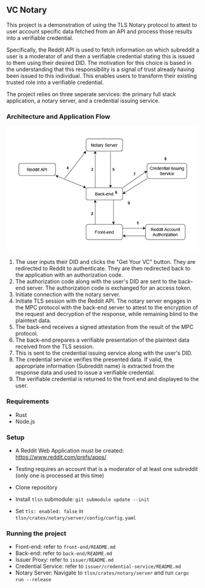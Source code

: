 ## VC Notary

This project is a demonstration of using the TLS Notary protocol to attest to user account specific data fetched from an API and process those results into a verifiable credential. 

Specifically, the Reddit API is used to fetch information on which subreddit a user is a moderator of and then a verifiable credential stating this is issued to them using their desired DID. The motivation for this choice is based in the understanding that this responsibility is a signal of trust already having been issued to this individual. This enables users to transform their existing trusted role into a verifiable credential.

The project relies on three seperate services: the primary full stack application, a notary server, and a credential issuing service. 

### Architecture and Application Flow

![Architecture and Application Flow](./VCNotary-Diagram.png)

1. The user inputs their DID and clicks the "Get Your VC" button. They are redirected to Reddit to authenticate. They are then redirected back to the application with an authorization code.
2. The authorization code along with the user's DID are sent to the back-end server. The authorization code is exchanged for an access token.
3. Initiate connection with the notary server.
4. Initiate TLS session with the Reddit API. The notary server engages in the MPC protocol with the back-end server to attest to the encryption of the request and decryption of the response, while remaining blind to the plaintext data.
5. The back-end receives a signed attestation from the result of the MPC protocol.
6. The back-end prepares a verifiable presentation of the plaintext data received from the TLS session.
7. This is sent to the credential issuing service along with the user's DID. 
8. The credential service verifies the presented data. If valid, the appropriate information (Subreddit name) is extracted from the response data and used to issue a verifiable credential.
9. The verifiable credential is returned to the front end and displayed to the user.

### Requirements

- Rust
- Node.js

### Setup

- A Reddit Web Application must be created: https://www.reddit.com/prefs/apps/
- Testing requires an account that is a moderator of at least one subreddit (only one is processed at this time)

- Clone repository
- Install `tlsn` submodule: `git submodule update --init`
- Set `tls: enabled: false` in `tlsn/crates/notary/server/config/config.yaml`

### Running the project

- Front-end: refer to `front-end/README.md`
- Back-end: refer to `back-end/README.md`
- Issuer Proxy: refer to `issuer/README.md`
- Credential Service: refer to `issuer/credential-service/README.md`
- Notary Server: Navigate to `tlsn/crates/notary/server` and run `cargo run --release`
